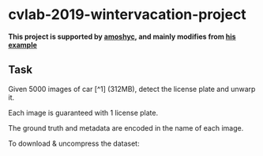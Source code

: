 # cvlab-2019-wintervacation-project

**This project is supported by [amoshyc](https://github.com/amoshyc), and mainly modifies from [his example](https://github.com/amoshyc/cvlab-2019w-project)**

## Task

Given 5000 images of car [^1] (312MB), detect the license plate and unwarp it.

Each image is guaranteed with 1 license plate.

The ground truth and metadata are encoded in the name of each image.

To download & uncompress the dataset:
